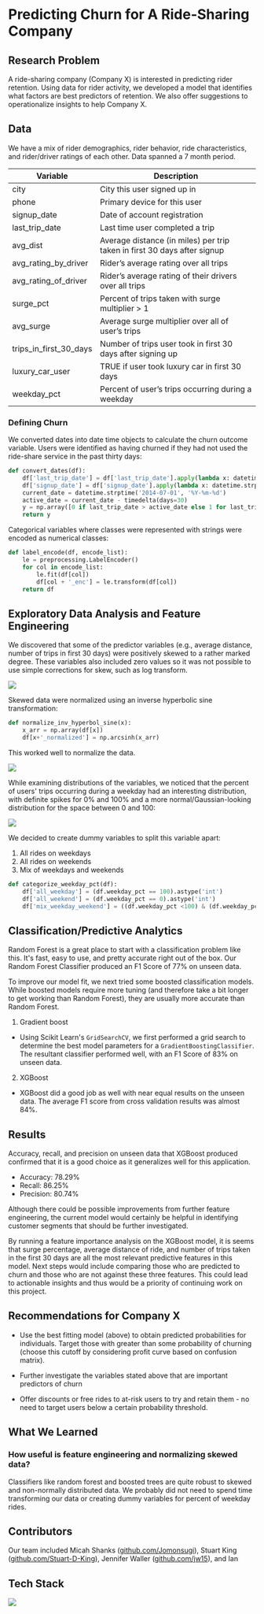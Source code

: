 # Predicting Churn for A Ride-Sharing Company

## Research Problem
A ride-sharing company (Company X) is interested in predicting rider retention. Using data for rider activity, we developed a model that identifies what factors are best predictors of retention. We also offer suggestions to operationalize insights to help Company X.

## Data

We have a mix of rider demographics, rider behavior, ride characteristics, and rider/driver ratings of each other. Data spanned a 7 month period.

Variable     | Description                |
-------------| ----------------------- |
city | City this user signed up in
phone | Primary device for this user
signup_date |Date of account registration
last_trip_date | Last time user completed a trip
avg_dist | Average distance (in miles) per trip taken in first 30 days after signup
avg_rating_by_driver | Rider’s average rating over all trips
avg_rating_of_driver | Rider’s average rating of their drivers over all trips
surge_pct | Percent of trips taken with surge multiplier > 1
avg_surge | Average surge multiplier over all of user’s trips
trips_in_first_30_days | Number of trips user took in first 30 days after signing up
luxury_car_user | TRUE if user took luxury car in first 30 days
weekday_pct | Percent of user’s trips occurring during a weekday

<!-- Data  in csv files, so it was simple to read into Pandas dataframes:

```python
df_train = pd.read_csv('data/churn_train.csv')
df_test = pd.read_csv('data/churn_test.csv')
``` -->

### Defining Churn

We converted dates into date time objects to calculate the churn outcome variable. Users were identified as having churned if they had not used the ride-share service in the past thirty days:

```python
def convert_dates(df):
    df['last_trip_date'] = df['last_trip_date'].apply(lambda x: datetime.strptime(x, '%Y-%m-%d'))
    df['signup_date'] = df['signup_date'].apply(lambda x: datetime.strptime(x, '%Y-%m-%d'))
    current_date = datetime.strptime('2014-07-01', '%Y-%m-%d')
    active_date = current_date - timedelta(days=30)
    y = np.array([0 if last_trip_date > active_date else 1 for last_trip_date in df['last_trip_date']])
    return y
```

Categorical variables where classes were represented with strings were encoded as numerical classes:

```python
def label_encode(df, encode_list):
    le = preprocessing.LabelEncoder()
    for col in encode_list:
        le.fit(df[col])
        df[col + '_enc'] = le.transform(df[col])
    return df
```


## Exploratory Data Analysis and Feature Engineering

We discovered that some of the predictor variables (e.g., average distance, number of trips in first 30 days) were positively skewed to a rather marked degree. These variables also included zero values so it was not possible to use simple corrections for skew, such as log transform.

![](https://user-images.githubusercontent.com/17363251/27752602-111d0122-5d9f-11e7-9dc0-d2fce2363102.png)

Skewed data were normalized using an inverse hyperbolic sine transformation:

```python
def normalize_inv_hyperbol_sine(x):
    x_arr = np.array(df[x])
    df[x+'_normalized'] = np.arcsinh(x_arr)
```
This worked well to normalize the data.

![](https://user-images.githubusercontent.com/17363251/27753738-0f4f5da4-5da4-11e7-8066-dac9a9af3307.png)

While examining distributions of the variables, we noticed that the percent of users' trips occurring during a weekday had an interesting distribution, with definite spikes for 0% and 100% and a more normal/Gaussian-looking distribution for the space between 0 and 100:

![](https://user-images.githubusercontent.com/17363251/27754012-5bf7456c-5da5-11e7-9a41-dff6fd296075.png)

We decided to create dummy variables to split this variable apart:
1. All rides on weekdays
2. All rides on weekends
3. Mix of weekdays and weekends


```python
def categorize_weekday_pct(df):
    df['all_weekday'] = (df.weekday_pct == 100).astype('int')
    df['all_weekend'] = (df.weekday_pct == 0).astype('int')
    df['mix_weekday_weekend'] = ((df.weekday_pct <100) & (df.weekday_pct > 0)).astype('int')
```

## Classification/Predictive Analytics

Random Forest is a great place to start with a classification problem like this. It's fast, easy to use, and pretty accurate right out of the box. Our Random Forest Classifier produced an F1 Score of 77% on unseen data.

To improve our model fit, we next tried some boosted classification models. While boosted models require more tuning (and therefore take a bit longer to get working than Random Forest), they are usually more accurate than Random Forest.
1. Gradient boost  
  - Using Scikit Learn's `GridSearchCV`, we first performed a grid search to determine the best model parameters for a `GradientBoostingClassifier`. The resultant classifier performed well, with an F1 Score of 83% on unseen data.
2. XGBoost
  - XGBoost did a good job as well with near equal results on the unseen data. The average F1 score from cross validation results was almost 84%.

## Results

Accuracy, recall, and precision on unseen data that XGBoost produced confirmed that it is a good choice as it generalizes well for this application.

- Accuracy: 78.29%
- Recall: 86.25%
- Precision: 80.74%

Although there could be possible improvements from further feature engineering, the current model would certainly be helpful in identifying customer segments that should be further investigated.

By running a feature importance analysis on the XGBoost model, it is seems that surge percentage, average distance of ride, and number of trips taken in the first 30 days are all the most relevant predictive features in this model. Next steps would include comparing those who are predicted to churn and those who are not against these three features. This could lead to actionable insights and thus would be a priority of continuing work on this project.

<!-- I ran feature importance on the XGBoost and found that surge_pct, avg_dist_norm, and trips_in_first_30_days are of most importance, but the why would take more project time that I do not have currently have. If I can find some time at any point, I think the only proper way to make any recommendations to company x would be to look at the distributions of those predicted to churn and those who are not against these three variables and then test for a statistical difference from there -->

## Recommendations for Company X

* Use the best fitting model (above) to obtain predicted probabilities for individuals. Target those with greater than some probability of churning (choose this cutoff by considering profit curve based on confusion matrix).

* Further investigate the variables stated above that are important predictors of churn

* Offer discounts or free rides to at-risk users to try and retain them - no need to target users below a certain probability threshold.


## What We Learned

### How useful is feature engineering and normalizing skewed data?

Classifiers like random forest and boosted trees are quite robust to skewed and non-normally distributed data. We probably did not need to spend time transforming our data or creating dummy variables for percent of weekday rides.

<!-- However, some of the feature engineering seemed to yield improvements in model fit. Specifically, ... WHAT ENGINEERED FEATURES WERE USEFUL? -->

## Contributors
Our team included Micah Shanks ([github.com/Jomonsugi](https://github.com/Jomonsugi)), Stuart King ([github.com/Stuart-D-King](https://github.com/Stuart-D-King)), Jennifer Waller ([github.com/jw15](https://github.com/jw15)), and Ian

## Tech Stack

![](https://user-images.githubusercontent.com/17363251/27755513-51b86baa-5dad-11e7-81eb-b3b59f0f8b0a.png)
